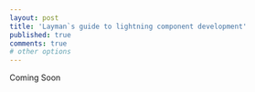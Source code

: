 ```yaml
---
layout: post
title: 'Layman`s guide to lightning component development'
published: true
comments: true
# other options
---
```

Coming Soon